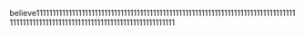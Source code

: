 believe11111111111111111111111111111111111111111111111111111111111111111111111111111111111111111111111111111111111111111111111111111111111
